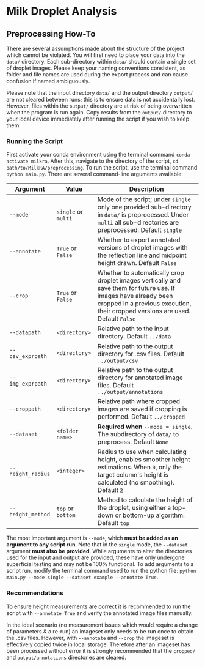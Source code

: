 # Milk Droplet Analysis

## Preprocessing How-To

There are several assumptions made about the structure of the project which cannot be violated. You will first need to place your data into the `data/` directory. Each sub-directory within `data/` should contain a single set of droplet images. Please keep your naming conventions consistent, as folder and file names are used during the export process and can cause confusion if named ambiguously.

Please note that the input directory `data/` and the output directory `output/` are not cleared between runs; this is to ensure data is not accidentally lost. However, files within the `output/` directory are at risk of being overwritten when the program is run again. Copy results from the `output/` directory to your local device immediately after running the script if you wish to keep them.

### Running the Script

First activate your conda environment using the terminal command `conda activate milkra`. After this, navigate to the directory of the script, `cd path/to/MilkRA/preprocessing`. To run the script, use the terminal command `python main.py`. There are several command-line arguments available:

| Argument           | Value               | Description                                                                                                                                                                                         |
|--------------------------|--------------------------|--------------------|
| `--mode`           | `single` or `multi` | Mode of the script; under `single` only one provided sub-directory in `data/` is preprocessed. Under `multi` all sub-directories are preprocessed. Default `single`                                 |
| `--annotate`       | `True` or `False`   | Whether to export annotated versions of droplet images with the reflection line and midpoint height drawn. Default `False`                                                                          |
| `--crop`           | `True` or `False`   | Whether to automatically crop droplet images vertically and save them for future use. If images have already been cropped in a previous execution, their cropped versions are used. Default `False` |
| `--datapath`       | `<directory>`       | Relative path to the input directory. Default `../data`                                                                                                                                             |
| `--csv_exprpath`   | `<directory>`       | Relative path to the output directory for .csv files. Default `../output/csv`                                                                                                                       |
| `--img_exprpath`   | `<directory>`       | Relative path to the output directory for annotated image files. Default `../output/annotations`                                                                                                    |
| `--croppath`       | `<directory>`       | Relative path where cropped images are saved if cropping is performed. Default `../cropped`                                                                                                         |
| `--dataset`        | `<folder name>`     | **Required when** `--mode = single`. The subdirectory of `data/` to preprocess. Default `None`                                                                                                      |
| `--height_radius`  | `<integer>`         | Radius to use when calculating height, enables smoother height estimations. When `0`, only the target column's height is calculated (no smoothing). Default `2`                                    |
| `--height_method`  | `top` or `bottom`   | Method to calculate the height of the droplet, using either a top-down or bottom-up algorithm. Default `top` |


The most important argument is `--mode`, which **must be added as an argument to any script run**. Note that in the `single` mode, the `--dataset` argument **must also be provided**. While arguments to alter the directories used for the input and output are provided, these have only undergone superficial testing and may not be 100% functional. To add arguments to a script run, modify the terminal command used to run the python file: `python main.py --mode single --dataset example --annotate True`.

### Recommendations
To ensure height measurements are correct it is recommended to run the script with `--annotate True` and verify the annotated image files manually.  

In the ideal scenario (no measurement issues which would require a change of parameters & a re-run) an imageset only needs to be run once to obtain the .csv files. However, with `--annotate` and `--crop` the imageset is effectively copied twice in local storage. Therefore after an imageset has been processed without error it is strongly recommended that the `cropped/` and `output/annotations` directories are cleared.
